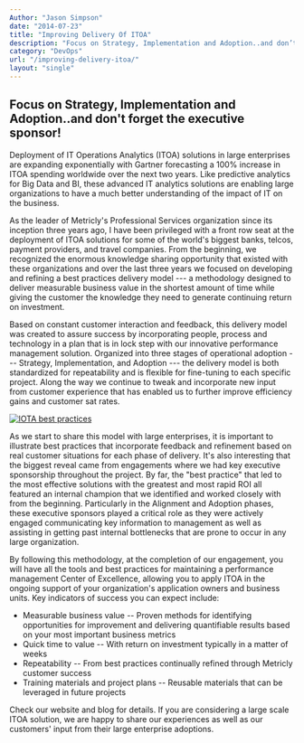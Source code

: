 ```yaml
---
Author: "Jason Simpson"
date: "2014-07-23"
title: "Improving Delivery Of ITOA"
description: "Focus on Strategy, Implementation and Adoption..and don’t forget the executive sponsor! Check our website and blog for more ITOA delivery details."
category: "DevOps"
url: "/improving-delivery-itoa/"
layout: "single"
---
```



Focus on Strategy, Implementation and Adoption..and don't forget the executive sponsor!
---------------------------------------------------------------------------------------

Deployment of IT Operations Analytics (ITOA) solutions in large enterprises are expanding exponentially with Gartner forecasting a 100% increase in ITOA spending worldwide over the next two years. Like predictive analytics for Big Data and BI, these advanced IT analytics solutions are enabling large organizations to have a much better understanding of the impact of IT on the business.

As the leader of Metricly's Professional Services organization since its inception three years ago, I have been privileged with a front row seat at the deployment of ITOA solutions for some of the world's biggest banks, telcos, payment providers, and travel companies. From the beginning, we recognized the enormous knowledge sharing opportunity that existed with these organizations and over the last three years we focused on developing and refining a best practices delivery model --- a methodology designed to deliver measurable business value in the shortest amount of time while giving the customer the knowledge they need to generate continuing return on investment.

Based on constant customer interaction and feedback, this delivery model was created to assure success by incorporating people, process and technology in a plan that is in lock step with our innovative performance management solution. Organized into three stages of operational adoption --- Strategy, Implementation, and Adoption --- the delivery model is both standardized for repeatability and is flexible for fine-tuning to each specific project. Along the way we continue to tweak and incorporate new input from customer experience that has enabled us to further improve efficiency gains and customer sat rates.

[![IOTA best practices](https://s3-us-west-2.amazonaws.com/com-netuitive-app-usw2-public/wp-content/uploads/2016/03/IOTA-best-practices.jpg)](https://s3-us-west-2.amazonaws.com/com-netuitive-app-usw2-public/wp-content/uploads/2016/03/IOTA-best-practices.jpg)

As we start to share this model with large enterprises, it is important to illustrate best practices that incorporate feedback and refinement based on real customer situations for each phase of delivery. It's also interesting that the biggest reveal came from engagements where we had key executive sponsorship throughout the project. By far, the "best practice" that led to the most effective solutions with the greatest and most rapid ROI all featured an internal champion that we identified and worked closely with from the beginning. Particularly in the Alignment and Adoption phases, these executive sponsors played a critical role as they were actively engaged communicating key information to management as well as assisting in  getting past internal bottlenecks that are prone to occur in any large organization.

By following this methodology, at the completion of our engagement, you will have all the tools and best practices for maintaining a performance management Center of Excellence, allowing you to apply ITOA in the ongoing support of your organization's application owners and business units.  Key indicators of success you can expect include:

-   Measurable business value -- Proven methods for identifying opportunities for improvement and delivering quantifiable results based on your most important business metrics
-   Quick time to value -- With return on investment typically in a matter of weeks
-   Repeatability -- From best practices continually refined through Metricly customer success
-   Training materials and project plans -- Reusable materials that can be leveraged in future projects

Check our website and blog for details. If you are considering a large scale ITOA solution, we are happy to share our experiences as well as our customers' input from their large enterprise adoptions.
